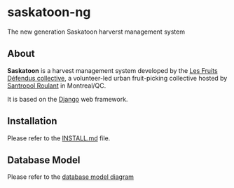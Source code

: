 # saskatoon-ng

The new generation Saskatoon harverst management system

## About

**Saskatoon** is a harvest management system developed by the [Les Fruits Défendus collective](http://www.lesfruitsdefendus.org/), a volunteer-led urban fruit-picking collective hosted by [Santropol Roulant](https://santropolroulant.org/en/) in Montreal/QC.

It is based on the [Django](https://www.djangoproject.com/) web framework.


## Installation

Please refer to the [INSTALL.md](INSTALL.md) file.


## Database Model

Please refer to the [database model diagram](doc/db-model.pdf)
